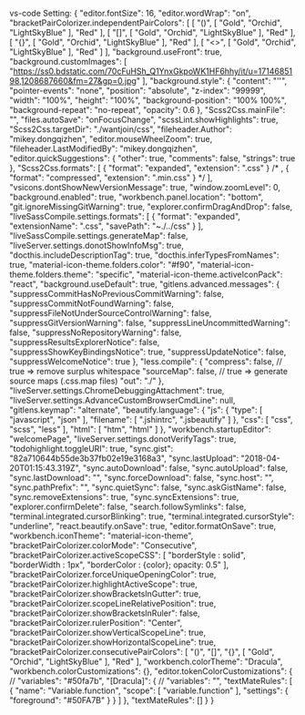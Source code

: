 vs-code Setting:
{
"editor.fontSize": 16,
"editor.wordWrap": "on",
"bracketPairColorizer.independentPairColors": [
[
"()",
[
"Gold",
"Orchid",
"LightSkyBlue"
],
"Red"
],
[
"[]",
[
"Gold",
"Orchid",
"LightSkyBlue"
],
"Red"
],
[
"{}",
[
"Gold",
"Orchid",
"LightSkyBlue"
],
"Red"
],
[
"<>",
[
"Gold",
"Orchid",
"LightSkyBlue"
],
"Red"
]
],
"background.useFront": true,
"background.customImages": [
"https://ss0.bdstatic.com/70cFuHSh_Q1YnxGkpoWK1HF6hhy/it/u=1714685198,1208687660&fm=27&gp=0.jpg"
],
"background.style": {
"content": "''",
"pointer-events": "none",
"position": "absolute",
"z-index": "99999",
"width": "100%",
"height": "100%",
"background-position": "100% 100%",
"background-repeat": "no-repeat",
"opacity": 0.6
},
"Scss2Css.mainFile": "",
"files.autoSave": "onFocusChange",
"scssLint.showHighlights": true,
"Scss2Css.targetDir": "./wantjoin/css",
"fileheader.Author": "mikey.dongqizhen",
"editor.mouseWheelZoom": true,
"fileheader.LastModifiedBy": "mikey.dongqizhen",
"editor.quickSuggestions": {
"other": true,
"comments": false,
"strings": true
},
"Scss2Css.formats": [
{
"format": "expanded",
"extension": ".css"
}
/* ,
{
"format": "compressed",
"extension": ".min.css"
} */
],
"vsicons.dontShowNewVersionMessage": true,
"window.zoomLevel": 0,
"background.enabled": true,
"workbench.panel.location": "bottom",
"git.ignoreMissingGitWarning": true,
"explorer.confirmDragAndDrop": false,
"liveSassCompile.settings.formats": [
{
"format": "expanded",
"extensionName": ".css",
"savePath": "~./../css"
}
],
"liveSassCompile.settings.generateMap": false,
"liveServer.settings.donotShowInfoMsg": true,
"docthis.includeDescriptionTag": true,
"docthis.inferTypesFromNames": true,
"material-icon-theme.folders.color": "#f90",
"material-icon-theme.folders.theme": "specific",
"material-icon-theme.activeIconPack": "react",
"background.useDefault": true,
"gitlens.advanced.messages": {
"suppressCommitHasNoPreviousCommitWarning": false,
"suppressCommitNotFoundWarning": false,
"suppressFileNotUnderSourceControlWarning": false,
"suppressGitVersionWarning": false,
"suppressLineUncommittedWarning": false,
"suppressNoRepositoryWarning": false,
"suppressResultsExplorerNotice": false,
"suppressShowKeyBindingsNotice": true,
"suppressUpdateNotice": false,
"suppressWelcomeNotice": true
},
"less.compile": {
"compress": false, // true => remove surplus whitespace
"sourceMap": false, // true => generate source maps (.css.map files)
"out": "./"
},
"liveServer.settings.ChromeDebuggingAttachment": true,
"liveServer.settings.AdvanceCustomBrowserCmdLine": null,
"gitlens.keymap": "alternate",
"beautify.language": {
"js": {
"type": [
"javascript",
"json"
],
"filename": [
".jshintrc",
".jsbeautify"
]
},
"css": [
"css",
"scss",
"less"
],
"html": [
"htm",
"html"
]
},
"workbench.startupEditor": "welcomePage",
"liveServer.settings.donotVerifyTags": true,
"todohighlight.toggleURI": true,
"sync.gist": "82a710644b55de3b37fb02e19e3168a3",
"sync.lastUpload": "2018-04-20T01:15:43.319Z",
"sync.autoDownload": false,
"sync.autoUpload": false,
"sync.lastDownload": "",
"sync.forceDownload": false,
"sync.host": "",
"sync.pathPrefix": "",
"sync.quietSync": false,
"sync.askGistName": false,
"sync.removeExtensions": true,
"sync.syncExtensions": true,
"explorer.confirmDelete": false,
"search.followSymlinks": false,
"terminal.integrated.cursorBlinking": true,
"terminal.integrated.cursorStyle": "underline",
"react.beautify.onSave": true,
"editor.formatOnSave": true,
"workbench.iconTheme": "material-icon-theme",
"bracketPairColorizer.colorMode": "Consecutive",
"bracketPairColorizer.activeScopeCSS": [
"borderStyle : solid",
"borderWidth : 1px",
"borderColor : {color}; opacity: 0.5"
],
"bracketPairColorizer.forceUniqueOpeningColor": true,
"bracketPairColorizer.highlightActiveScope": true,
"bracketPairColorizer.showBracketsInGutter": true,
"bracketPairColorizer.scopeLineRelativePosition": true,
"bracketPairColorizer.showBracketsInRuler": false,
"bracketPairColorizer.rulerPosition": "Center",
"bracketPairColorizer.showVerticalScopeLine": true,
"bracketPairColorizer.showHorizontalScopeLine": true,
"bracketPairColorizer.consecutivePairColors": [
"()",
"[]",
"{}",
[
"Gold",
"Orchid",
"LightSkyBlue"
],
"Red"
],
"workbench.colorTheme": "Dracula",
"workbench.colorCustomizations": {},
"editor.tokenColorCustomizations": {
// "variables": "#50fa7b",
"[Dracula]": {
// "variables": "",
"textMateRules": [
{
"name": "Variable.function",
"scope": [
"variable.function"
],
"settings": {
"foreground": "#50FA7B"
}
}
]
},
"textMateRules": []
}
}

